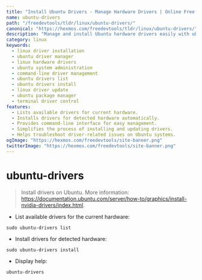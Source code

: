 ```yaml
---
title: "Install Ubuntu Drivers - Manage Hardware Drivers | Online Free DevTools by Hexmos"
name: ubuntu-drivers
path: "/freedevtools/tldr/linux/ubuntu-drivers/"
canonical: "https://hexmos.com/freedevtools/tldr/linux/ubuntu-drivers/"
description: "Manage and install Ubuntu hardware drivers easily with ubuntu-drivers. List available drivers, install detected hardware drivers, and troubleshoot driver issues using simple commands. Free online tool, no registration required."
category: linux
keywords:
  - linux driver installation
  - ubuntu driver manager
  - linux hardware drivers
  - ubuntu system administration
  - command-line driver management
  - ubuntu drivers list
  - ubuntu drivers install
  - linux driver update
  - ubuntu package manager
  - terminal driver control
features:
  - Lists available drivers for current hardware.
  - Installs drivers for detected hardware automatically.
  - Provides command-line interface for easy management.
  - Simplifies the process of installing and updating drivers.
  - Helps troubleshoot driver-related issues on Ubuntu systems.
ogImage: "https://hexmos.com/freedevtools/site-banner.png"
twitterImage: "https://hexmos.com/freedevtools/site-banner.png"
---
```


# ubuntu-drivers

> Install drivers on Ubuntu.
> More information: <https://documentation.ubuntu.com/server/how-to/graphics/install-nvidia-drivers/index.html>.

- List available drivers for the current hardware:

`sudo ubuntu-drivers list`

- Install drivers for detected hardware:

`sudo ubuntu-drivers install`

- Display help:

`ubuntu-drivers`
